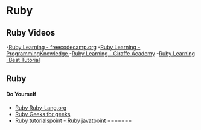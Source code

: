 # Ruby

## Ruby Videos

-[Ruby Learning - freecodecamp.org](https://youtu.be/t_ispmWmdjY?si=8p3UhzQHeMb8ko9W) -[Ruby Learning - ProgrammingKnowledge ](https://youtu.be/ml5sNqftiK4?si=2PzdVN3qwlbRmfsC) -[Ruby Learning - Giraffe Academy](https://youtu.be/CIe1DxrSrhs?si=IxSj50RUIEt2lqc6) -[Ruby Learning -Best Tutorial](https://youtu.be/MXlZCgh2M6A?si=g1wMNPOkFwbRP7C7)


## Ruby

#### Do Yourself

- [Ruby Ruby-Lang.org](https://www.ruby-lang.org/en/)
- [Ruby Geeks for geeks](https://www.geeksforgeeks.org/ruby-programming-language/)
- [Ruby tutorialspoint](https://www.tutorialspoint.com/ruby/ruby_overview.htm) -[ Ruby javatpoint ](https://www.javatpoint.com/what-is-ruby)
=======

